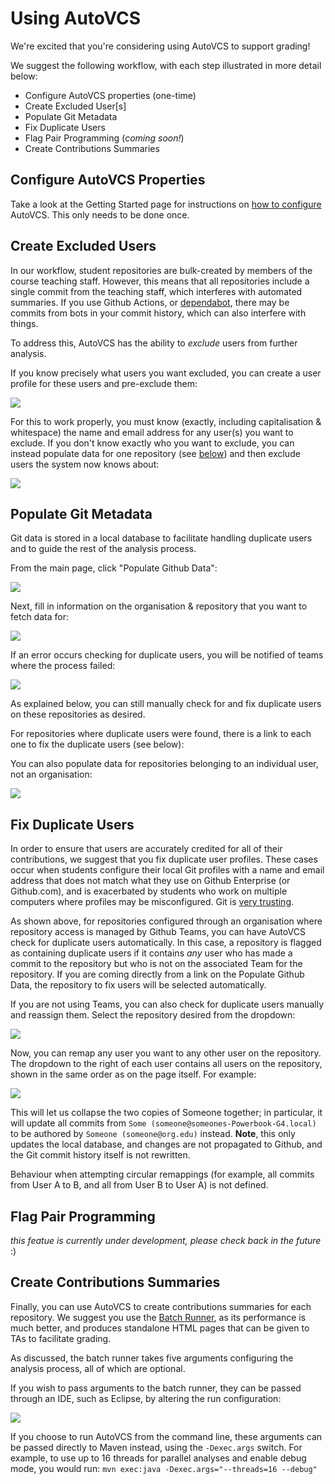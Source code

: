 # Using AutoVCS

We're excited that you're considering using AutoVCS to support grading!

We suggest the following workflow, with each step illustrated in more detail below:

- Configure AutoVCS properties (one-time)
- Create Excluded User[s]
- Populate Git Metadata
- Fix Duplicate Users
- Flag Pair Programming (_coming soon!_)
- Create Contributions Summaries



## Configure AutoVCS Properties

Take a look at the Getting Started page for instructions on [how to configure](Getting-Started.md#configuration) AutoVCS.  This only needs to be done once.


## Create Excluded Users

In our workflow, student repositories are bulk-created by members of the course teaching staff.  However, this means that all repositories include a single commit from the teaching staff, which interferes with automated summaries.  If you use Github Actions, or [dependabot](https://github.blog/2020-06-01-keep-all-your-packages-up-to-date-with-dependabot/), there may be commits from bots in your commit history, which can also interfere with things.  

To address this, AutoVCS has the ability to _exclude_ users from further analysis.  


If you know precisely what users you want excluded, you can create a user profile for these users and pre-exclude them:

![](figures/getting-started/ManageExcludedUsers1.png)

For this to work properly, you must know (exactly, including capitalisation & whitespace) the name and email address for any user(s) you want to exclude.  If you don't know exactly who you want to exclude, you can instead populate data for one repository (see [below](Using-AutoVCS#populate-git-metadata)) and then exclude users the system now knows about:

![](figures/getting-started/ManageExcludedUsers2.png)



## Populate Git Metadata


Git data is stored in a local database to facilitate handling duplicate users and to guide the rest of the analysis process.

From the main page, click "Populate Github Data":

![](figures/getting-started/PopulateData1.png)

Next, fill in information on the organisation & repository that you want to fetch data for:

![](figures/getting-started/PopulateData2.png)

If an error occurs checking for duplicate users, you will be notified of teams where the process failed:

![](figures/getting-started/PopulateData3.png)

As explained below, you can still manually check for and fix duplicate users on these repositories as desired.


For repositories where duplicate users were found, there is a link to each one to fix the duplicate users (see below):


You can also populate data for repositories belonging to an individual user, not an organisation:

![](figures/getting-started/PopulateData4.png)


## Fix Duplicate Users

In order to ensure that users are accurately credited for all of their contributions, we suggest that you fix duplicate user profiles.  These cases occur when students configure their local Git profiles with a name and email address that does not match what they use on Github Enterprise (or Github.com), and is exacerbated by students who work on multiple computers where profiles may be misconfigured.  Git is [very trusting](https://github.com/jayphelps/git-blame-someone-else).

As shown above, for repositories configured through an organisation where repository access is managed by Github Teams, you can have AutoVCS check for duplicate users automatically.  In this case, a repository is flagged as containing duplicate users if it contains _any_ user who has made a commit to the repository but who is not on the associated Team for the repository.  If you are coming directly from a link on the Populate Github Data, the repository to fix users will be selected automatically.

If you are not using Teams, you can also check for duplicate users manually and reassign them.  Select the repository desired from the dropdown:

![](figures/getting-started/RemapUsers1.png)

Now, you can remap any user you want to any other user on the repository.  The dropdown to the right of each user contains all users on the repository, shown in the same order as on the page itself.  For example:

![](figures/getting-started/RemapUsers2.png)

This will let us collapse the two copies of Someone together; in particular, it will update all commits from `Some (someone@someones-Powerbook-G4.local)` to be authored by `Someone (someone@org.edu)` instead.  **Note**, this only updates the local database, and changes are not propagated to Github, and the Git commit history itself is not rewritten.

Behaviour when attempting circular remappings (for example, all commits from User A to B, and all from User B to User A) is not defined.


## Flag Pair Programming 

_this featue is currently under development, please check back in the future_ :)

## Create Contributions Summaries

Finally, you can use AutoVCS to create contributions summaries for each repository.  We suggest you use the [Batch Runner](https://github.com/AutoVCS/AutoVCS/blob/main/Getting-Started.md#batch-mode), as its performance is much better, and produces standalone HTML pages that can be given to TAs to facilitate grading.

As discussed, the batch runner takes five arguments configuring the analysis process, all of which are optional.  

If you wish to pass arguments to the batch runner, they can be passed through an IDE, such as Eclipse, by altering the run configuration:

![](figures/getting-started/BatchRunnerIDE.png)


If you choose to run AutoVCS from the command line, these arguments can be passed directly to Maven instead, using the `-Dexec.args` switch.  For example, to use up to 16 threads for parallel analyses and enable debug mode, you would run: `mvn exec:java -Dexec.args="--threads=16 --debug"`


